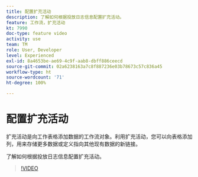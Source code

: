 ```yaml
---
title: 配置扩充活动
description: 了解如何根据投放日志信息配置扩充活动。
feature: 工作流，扩充活动
kt: 7990
doc-type: feature video
activity: use
team: TM
role: User, Developer
level: Experienced
exl-id: 8a4653be-ae69-4c9f-aab8-dbff886ceecd
source-git-commit: 02a6238163a7c8f887236e03b78673c57c836a45
workflow-type: ht
source-wordcount: '71'
ht-degree: 100%

---
```


# 配置扩充活动

扩充活动是向工作表格添加数据的工作流对象。利用扩充活动，您可以向表格添加列，用来存储更多数据或定义指向其他现有数据的新链接。

了解如何根据投放日志信息配置扩充活动。

>[!VIDEO](https://video.tv.adobe.com/v/25193?quality=12)
